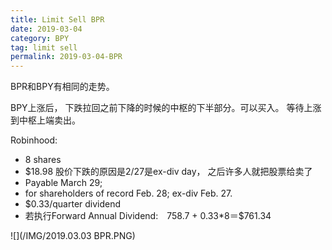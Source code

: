 ```yaml
---
title: Limit Sell BPR
date: 2019-03-04
category: BPY
tag: limit sell
permalink: 2019-03-04-BPR
---
```

BPR和BPY有相同的走势。

BPY上涨后， 下跌拉回之前下降的时候的中枢的下半部分。可以买入。 等待上涨到中枢上端卖出。

Robinhood:

* 8 shares
* $\$$18.98 股价下跌的原因是2/27是ex-div day， 之后许多人就把股票给卖了
* Payable March 29;
* for shareholders of record Feb. 28; ex-div Feb. 27.
* $\$$0.33/quarter dividend
* 若执行Forward Annual Dividend:　758.7 + 0.33*8＝$\$$761.34


![](/IMG/2019.03.03 BPR.PNG)
